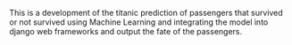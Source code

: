 This is a development of the titanic prediction of passengers that survived or not survived using Machine Learning and integrating the model into django web frameworks and output the fate of the passengers.
